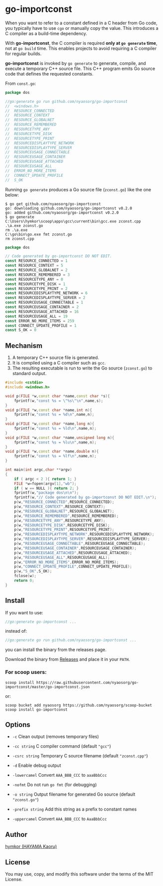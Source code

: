 go-importconst
==============

When you want to refer to a constant defined in a C header from Go code, you typically have to use `cgo` or manually copy the value. This introduces a C compiler as a build-time dependency.

With **go-importconst**, the C compiler is required **only at `go generate` time**, not at `go build` time. This enables projects to avoid requiring a C compiler for regular builds.

**go-importconst** is invoked by `go generate` to generate, compile, and execute a temporary C++ source file. This C++ program emits Go source code that defines the requested constants.

From `const.go`:

```go
package dos

//go:generate go run github.com/nyaosorg/go-importconst
//	<windows.h>
//	RESOURCE_CONNECTED
//	RESOURCE_CONTEXT
//	RESOURCE_GLOBALNET
//	RESOURCE_REMEMBERED
//	RESOURCETYPE_ANY
//	RESOURCETYPE_DISK
//	RESOURCETYPE_PRINT
//	RESOURCEDISPLAYTYPE_NETWORK
//	RESOURCEDISPLAYTYPE_SERVER
//	RESOURCEUSAGE_CONNECTABLE
//	RESOURCEUSAGE_CONTAINER
//	RESOURCEUSAGE_ATTACHED
//	RESOURCEUSAGE_ALL
//	ERROR_NO_MORE_ITEMS
//	CONNECT_UPDATE_PROFILE
//	S_OK
```

Running `go generate` produces a Go source file (`zconst.go`) like the one below:

```
$ go get github.com/nyaosorg/go-importconst
go: downloading github.com/nyaosorg/go-importconst v0.2.0
go: added github.com/nyaosorg/go-importconst v0.2.0
$ go generate
C:\Users\hymkor\scoop\apps\gcc\current\bin\gcc.exe zconst.cpp
.\a.exe zconst.go
rm .\a.exe
C:\go\bin\go.exe fmt zconst.go
rm zconst.cpp
```

```zconst.go
package dos

// Code generated by go-importconst DO NOT EDIT.
const RESOURCE_CONNECTED = 1
const RESOURCE_CONTEXT = 5
const RESOURCE_GLOBALNET = 2
const RESOURCE_REMEMBERED = 3
const RESOURCETYPE_ANY = 0
const RESOURCETYPE_DISK = 1
const RESOURCETYPE_PRINT = 2
const RESOURCEDISPLAYTYPE_NETWORK = 6
const RESOURCEDISPLAYTYPE_SERVER = 2
const RESOURCEUSAGE_CONNECTABLE = 1
const RESOURCEUSAGE_CONTAINER = 2
const RESOURCEUSAGE_ATTACHED = 16
const RESOURCEUSAGE_ALL = 19
const ERROR_NO_MORE_ITEMS = 259
const CONNECT_UPDATE_PROFILE = 1
const S_OK = 0
```

Mechanism
---------

1. A temporary C++ source file is generated.
2. It is compiled using a C compiler such as `gcc`.
3. The resulting executable is run to write the Go source (`zconst.go`) to standard output.

```zconst.cpp
#include <cstdio>
#include <windows.h>

void p(FILE *w,const char *name,const char *s){
	fprintf(w,"const %s = \"%s\"\n",name,s);
}
void p(FILE *w,const char *name,int n){
	fprintf(w,"const %s = %d\n",name,n);
}
void p(FILE *w,const char *name,long n){
	fprintf(w,"const %s = %ld\n",name,n);
}
void p(FILE *w,const char *name,unsigned long n){
	fprintf(w,"const %s = %lu\n",name,n);
}
void p(FILE *w,const char *name,double n){
	fprintf(w,"const %s = %lf\n",name,n);
}

int main(int argc,char **argv)
{
    if ( argc < 2 ){ return 1; }
    FILE *w=fopen(argv[1],"wb");
    if ( w == NULL ){ return 2; }
    fprintf(w,"package dos\n\n");
    fprintf(w,"// Code generated by go-importconst DO NOT EDIT.\n");
    p(w,"RESOURCE_CONNECTED",RESOURCE_CONNECTED);
    p(w,"RESOURCE_CONTEXT",RESOURCE_CONTEXT);
    p(w,"RESOURCE_GLOBALNET",RESOURCE_GLOBALNET);
    p(w,"RESOURCE_REMEMBERED",RESOURCE_REMEMBERED);
    p(w,"RESOURCETYPE_ANY",RESOURCETYPE_ANY);
    p(w,"RESOURCETYPE_DISK",RESOURCETYPE_DISK);
    p(w,"RESOURCETYPE_PRINT",RESOURCETYPE_PRINT);
    p(w,"RESOURCEDISPLAYTYPE_NETWORK",RESOURCEDISPLAYTYPE_NETWORK);
    p(w,"RESOURCEDISPLAYTYPE_SERVER",RESOURCEDISPLAYTYPE_SERVER);
    p(w,"RESOURCEUSAGE_CONNECTABLE",RESOURCEUSAGE_CONNECTABLE);
    p(w,"RESOURCEUSAGE_CONTAINER",RESOURCEUSAGE_CONTAINER);
    p(w,"RESOURCEUSAGE_ATTACHED",RESOURCEUSAGE_ATTACHED);
    p(w,"RESOURCEUSAGE_ALL",RESOURCEUSAGE_ALL);
    p(w,"ERROR_NO_MORE_ITEMS",ERROR_NO_MORE_ITEMS);
    p(w,"CONNECT_UPDATE_PROFILE",CONNECT_UPDATE_PROFILE);
    p(w,"S_OK",S_OK);
    fclose(w);
    return 0;
}
```

Install
-------

If you want to use:

```go
//go:generate go-importconst ...
```

instead of:

```go
//go:generate go run github.com/nyaosorg/go-importconst ...
```

you can install the binary from the releases page.

Download the binary from [Releases](https://github.com/nyaosorg/go-importconst/releases) and place it in your `PATH`.

### For scoop users:

```
scoop install https://raw.githubusercontent.com/nyaosorg/go-importconst/master/go-importconst.json
```

or:

```
scoop bucket add nyaosorg https://github.com/nyaosorg/scoop-bucket
scoop install go-importconst
```

Options
-------

* `-c`
  Clean output (removes temporary files)

* `-cc string`
  C compiler command (default `"gcc"`)

* `-csrc string`
  Temporary C source filename (default `"zconst.cpp"`)

* `-d`
  Enable debug output

* `-lowercamel`
  Convert `AAA_BBB_CCC` to `aaaBbbCcc`

* `-nofmt`
  Do not run `go fmt` (for debugging)

* `-o string`
  Output filename for generated Go source (default `"zconst.go"`)

* `-prefix string`
  Add this string as a prefix to constant names

* `-uppercamel`
  Convert `AAA_BBB_CCC` to `AaaBbbCcc`

Author
------

[hymkor (HAYAMA Kaoru)](https://github.com/hymkor)

License
-------

You may use, copy, and modify this software under the terms of the MIT License.
